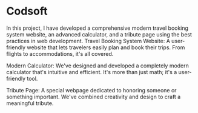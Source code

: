 # Codsoft
In this project, I have developed a comprehensive modern travel booking system website, an advanced calculator, and a tribute page using the best practices in web development.
Travel Booking System Website: A user-friendly website that lets travelers easily plan and book their trips. From flights to accommodations, it's all covered.

Modern Calculator: We've designed and developed a completely modern calculator that's intuitive and efficient. It's more than just math; it's a user-friendly tool.

Tribute Page: A special webpage dedicated to honoring someone or something important. We've combined creativity and design to craft a meaningful tribute.

